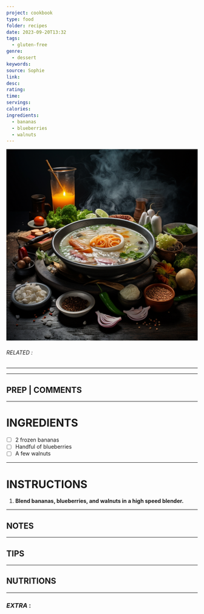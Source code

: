 ```yaml
---
project: cookbook
type: food
folder: recipes
date: 2023-09-20T13:32
tags:
  - gluten-free
genre:
  - dessert
keywords: 
source: Sophie
link: 
desc: 
rating: 
time: 
servings: 
calories: 
ingredients:
  - bananas
  - blueberries
  - walnuts
---
```


![IMAGE](_default.png)

###### *RELATED* : 
---


---
## PREP | COMMENTS



---
# INGREDIENTS

- [ ] 2 frozen bananas 
- [ ] Handful of blueberries
- [ ] A few walnuts

---
# INSTRUCTIONS

1. **Blend bananas, blueberries, and walnuts in a high speed blender.**

---
## NOTES



---
## TIPS



---
## NUTRITIONS



---
### *EXTRA* :



